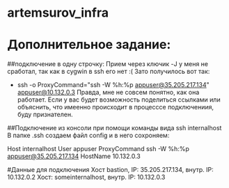 # artemsurov_infra
# Дополнительное задание:
##подключение в одну строчку:
Прием через ключик -J у меня не сработал, так как в cygwin в ssh его нет :(
Зато получилось вот так:
+ ssh -o ProxyCommand="ssh -W %h:%p appuser@35.205.217.134" appuser@10.132.0.3
Правда, мне не совсем понятно, как она работает. Если у вас будет возможность поделиться ссылками или объяснить, что имеенно происходит в процесссе подключениия, буду признателен.

##Подключение из консоли при помощи команды вида ssh internalhost
В папке .ssh создаем файл config и в него сохроняем:

Host internalhost
User appuser
ProxyCommand ssh -W %h:%p appuser@35.205.217.134
HostName 10.132.0.3


#Данные для подключения
Хост bastion, IP: 35.205.217.134, внутр. IP: 10.132.0.2
Хост: someinternalhost, внутр. IP: 10.132.0.3

